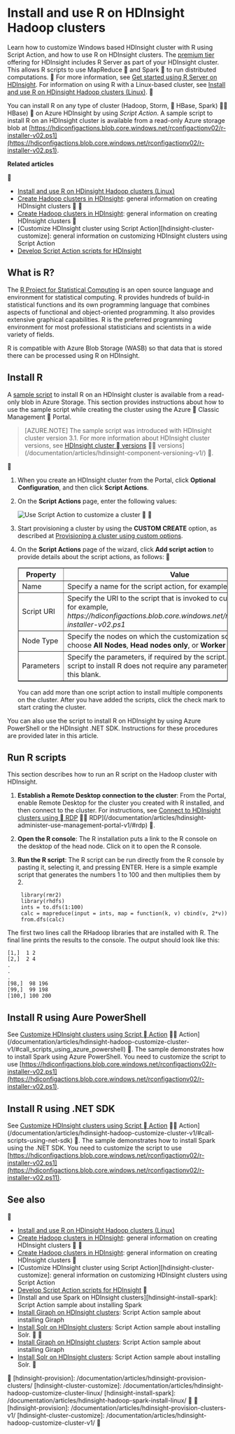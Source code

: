 <properties
	pageTitle="Use R in HDInsight to customize clusters | Microsoft Azure"
	description="Learn how to install R using Script Action, and use R on HDInsight clusters."
	services="hdinsight"
	documentationCenter=""
	tags="azure-portal"
	authors="mumian"
	manager="paulettm"
	editor="cgronlun"/>

<tags
	ms.service="hdinsight"
	ms.date="04/05/2016"
	wacn.date=""/>

# Install and use R on HDInsight Hadoop clusters

Learn how to customize Windows based HDInsight cluster with R using Script Action, and how to use R on HDInsight clusters. The [premium tier](/home/features/hdinsight/pricing/) offering for HDInsight includes R Server as part of your HDInsight cluster. This allows R scripts to use MapReduce  and Spark  to run distributed computations.  For more information, see [Get started using R Server on HDInsight](/documentation/articles/hdinsight-hadoop-r-server-get-started/). For information on using R with a Linux-based cluster, see [Install and use R on HDinsight Hadoop clusters (Linux)](/documentation/articles/hdinsight-hadoop-r-scripts-linux/). 
 
You can install R on any type of cluster (Hadoop, Storm,  HBase, Spark)  HBase)  on Azure HDInsight by using *Script Action*. A sample script to install R on an HDInsight cluster is available from a read-only Azure storage blob at [https://hdiconfigactions.blob.core.windows.net/rconfigactionv02/r-installer-v02.ps1](https://hdiconfigactions.blob.core.windows.net/rconfigactionv02/r-installer-v02.ps1).

**Related articles**


- [Install and use R on HDinsight Hadoop clusters (Linux)](/documentation/articles/hdinsight-hadoop-r-scripts-linux/)
- [Create Hadoop clusters in HDInsight](/documentation/articles/hdinsight-provision-clusters/): general information on creating HDInsight clusters


- [Create Hadoop clusters in HDInsight](/documentation/articles/hdinsight-provision-clusters-v1/): general information on creating HDInsight clusters

- [Customize HDInsight cluster using Script Action][hdinsight-cluster-customize]: general information on customizing HDInsight clusters using Script Action
- [Develop Script Action scripts for HDInsight](/documentation/articles/hdinsight-hadoop-script-actions/)

## What is R?

The <a href="http://www.r-project.org/" target="_blank">R Project for Statistical Computing</a> is an open source language and environment for statistical computing. R provides hundreds of build-in statistical functions and its own programming language that combines aspects of functional and object-oriented programming. It also provides extensive graphical capabilities. R is the preferred programming environment for most professional statisticians and scientists in a wide variety of fields.

R is compatible with Azure Blob Storage (WASB) so that data that is stored there can be processed using R on HDInsight.  

## Install R

A [sample script](https://hdiconfigactions.blob.core.windows.net/rconfigactionv02/r-installer-v02.ps1) to install R on an HDInsight cluster is available from a read-only blob in Azure Storage. This section provides instructions about how to use the sample script while creating the cluster using the Azure  Classic Management  Portal.

> [AZURE.NOTE] The sample script was introduced with HDInsight cluster version 3.1. For more information about  HDInsight cluster versions, see [HDInsight cluster  versions](/documentation/articles/hdinsight-component-versioning/)  versions](/documentation/articles/hdinsight-component-versioning-v1/) .


1. When you create an HDInsight cluster from the Portal, click **Optional Configuration**, and then click **Script Actions**.
2. On the **Script Actions** page, enter the following values:

	![Use Script Action to customize a cluster](./media/hdinsight-hadoop-r-scripts/hdi-r-script-action.png "Use Script Action to customize a cluster")


1. Start provisioning a cluster by using the **CUSTOM CREATE** option, as described at [Provisioning a cluster using custom options](/documentation/articles/hdinsight-provision-clusters-v1/#portal). 
2. On the **Script Actions** page of the wizard, click **Add script action** to provide details about the script actions, as follows:


	<table border='1'>
		<tr><th>Property</th><th>Value</th></tr>
		<tr><td>Name</td>
			<td>Specify a name for the script action, for example, <b>Install R</b>.</td></tr>
		<tr><td>Script URI</td>
			<td>Specify the URI to the script that is invoked to customize the cluster, for example, <i>https://hdiconfigactions.blob.core.windows.net/rconfigactionv02/r-installer-v02.ps1</i></td></tr>
		<tr><td>Node Type</td>
			<td>Specify the nodes on which the customization script is run. You can choose <b>All Nodes</b>, <b>Head nodes only</b>, or <b>Worker nodes</b> only.
		<tr><td>Parameters</td>
			<td>Specify the parameters, if required by the script. However, the script to install R does not require any parameters, so you can leave this blank.</td></tr>
	</table>

	You can add more than one script action to install multiple components on the cluster. After you have added the scripts, click the check mark to start crating the cluster.

You can also use the script to install R on HDInsight by using Azure PowerShell or the HDInsight .NET SDK. Instructions for these procedures are provided later in this article.

## Run R scripts
This section describes how to run an R script on the Hadoop cluster with HDInsight.

1. **Establish a Remote Desktop connection to the cluster**: From the Portal, enable Remote Desktop for the cluster you created with R installed, and then connect to the cluster. For instructions, see [Connect to HDInsight clusters using  RDP](/documentation/articles/hdinsight-administer-use-management-portal/#rdp)  RDP](/documentation/articles/hdinsight-administer-use-management-portal-v1/#rdp) .

2. **Open the R console**: The R installation puts a link to the R console on the desktop of the head node. Click on it to open the R console.

3. **Run the R script**: The R script can be run directly from the R console by pasting it, selecting it, and pressing ENTER. Here is a simple example script that generates the numbers 1 to 100 and then multiplies them by 2.

		library(rmr2)
		library(rhdfs)
		ints = to.dfs(1:100)
		calc = mapreduce(input = ints, map = function(k, v) cbind(v, 2*v))
		from.dfs(calc)

The first two lines call the RHadoop libraries that are installed with R. The final line prints the results to the console. The output should look like this:

	[1,]  1 2
	[2,]  2 4
	.
	.
	.
	[98,]  98 196
	[99,]  99 198
	[100,] 100 200


## Install R using Aure PowerShell

See [Customize HDInsight clusters using Script  Action](/documentation/articles/hdinsight-hadoop-customize-cluster/#call_scripts_using_powershell)  Action](/documentation/articles/hdinsight-hadoop-customize-cluster-v1/#call_scripts_using_azure_powershell) .  The sample demonstrates how to install Spark using Azure PowerShell. You need to customize the script to use [https://hdiconfigactions.blob.core.windows.net/rconfigactionv02/r-installer-v02.ps1](https://hdiconfigactions.blob.core.windows.net/rconfigactionv02/r-installer-v02.ps1).

## Install R using .NET SDK

See [Customize HDInsight clusters using Script  Action](/documentation/articles/hdinsight-hadoop-customize-cluster/#call_scripts_using_azure_powershell)  Action](/documentation/articles/hdinsight-hadoop-customize-cluster-v1/#call-scripts-using-net-sdk) . The sample demonstrates how to install Spark using the .NET SDK. You need to customize the script to use [https://hdiconfigactions.blob.core.windows.net/rconfigactionv02/r-installer-v02.ps1](https://hdiconfigactions.blob.core.windows.net/rconfigactionv02/r-installer-v02.ps11).


## See also


- [Install and use R on HDinsight Hadoop clusters (Linux)](/documentation/articles/hdinsight-hadoop-r-scripts-linux/)
- [Create Hadoop clusters in HDInsight](/documentation/articles/hdinsight-provision-clusters/): general information on creating HDInsight clusters


- [Create Hadoop clusters in HDInsight](/documentation/articles/hdinsight-provision-clusters-v1/): general information on creating HDInsight clusters

- [Customize HDInsight cluster using Script Action][hdinsight-cluster-customize]: general information on customizing HDInsight clusters using Script Action
- [Develop Script Action scripts for HDInsight](/documentation/articles/hdinsight-hadoop-script-actions/)

- [Install and use Spark on HDInsight clusters][hdinsight-install-spark]: Script Action sample about installing Spark
- [Install Giraph on HDInsight clusters](/documentation/articles/hdinsight-hadoop-giraph-install/): Script Action sample about installing Giraph
- [Install Solr on HDInsight clusters](/documentation/articles/hdinsight-hadoop-solr-install-linux/): Script Action sample about installing Solr.


- [Install Giraph on HDInsight clusters](/documentation/articles/hdinsight-hadoop-giraph-install-v1/): Script Action sample about installing Giraph
- [Install Solr on HDInsight clusters](/documentation/articles/hdinsight-hadoop-solr-install-v1/): Script Action sample about installing Solr.


[powershell-install-configure]: /documentation/articles/powershell-install-configure/

[hdinsight-provision]: /documentation/articles/hdinsight-provision-clusters/
[hdinsight-cluster-customize]: /documentation/articles/hdinsight-hadoop-customize-cluster-linux/
[hdinsight-install-spark]: /documentation/articles/hdinsight-hadoop-spark-install-linux/


[hdinsight-provision]: /documentation/articles/hdinsight-provision-clusters-v1/
[hdinsight-cluster-customize]: /documentation/articles/hdinsight-hadoop-customize-cluster-v1/

